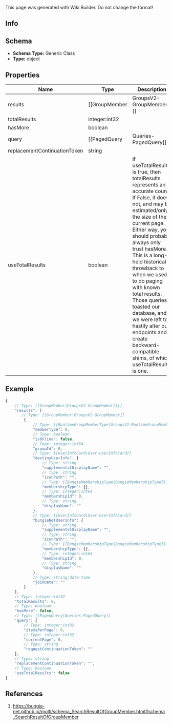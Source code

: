 <span class="wiki-builder">This page was generated with Wiki Builder. Do not change the format!</span>

## Info

## Schema
* **Schema Type:** Generic Class
* **Type:** object

## Properties
Name | Type | Description
---- | ---- | -----------
results | [[GroupMember|GroupsV2-GroupMember]][] | 
totalResults | integer:int32 | 
hasMore | boolean | 
query | [[PagedQuery|Queries-PagedQuery]] | 
replacementContinuationToken | string | 
useTotalResults | boolean | If useTotalResults is true, then totalResults represents an accurate count. If False, it does not, and may be estimated/only the size of the current page. Either way, you should probably always only trust hasMore. This is a long-held historical throwback to when we used to do paging with known total results. Those queries toasted our database, and we were left to hastily alter our endpoints and create backward- compatible shims, of which useTotalResults is one.

## Example
```javascript
{
    // Type: [[GroupMember|GroupsV2-GroupMember]][]
    "results": [
       // Type: [[GroupMember|GroupsV2-GroupMember]]
        {
            // Type: [[RuntimeGroupMemberType|GroupsV2-RuntimeGroupMemberType]]:Enum
            "memberType": 0,
            // Type: boolean
            "isOnline": false,
            // Type: integer:int64
            "groupId": 0,
            // Type: [[UserInfoCard|User-UserInfoCard]]
            "destinyUserInfo": {
                // Type: string
                "supplementalDisplayName": "",
                // Type: string
                "iconPath": "",
                // Type: [[BungieMembershipType|BungieMembershipType]]:Enum
                "membershipType": {},
                // Type: integer:int64
                "membershipId": 0,
                // Type: string
                "displayName": ""
            },
            // Type: [[UserInfoCard|User-UserInfoCard]]
            "bungieNetUserInfo": {
                // Type: string
                "supplementalDisplayName": "",
                // Type: string
                "iconPath": "",
                // Type: [[BungieMembershipType|BungieMembershipType]]:Enum
                "membershipType": {},
                // Type: integer:int64
                "membershipId": 0,
                // Type: string
                "displayName": ""
            },
            // Type: string:date-time
            "joinDate": ""
        }
    ],
    // Type: integer:int32
    "totalResults": 0,
    // Type: boolean
    "hasMore": false,
    // Type: [[PagedQuery|Queries-PagedQuery]]
    "query": {
        // Type: integer:int32
        "itemsPerPage": 0,
        // Type: integer:int32
        "currentPage": 0,
        // Type: string
        "requestContinuationToken": ""
    },
    // Type: string
    "replacementContinuationToken": "",
    // Type: boolean
    "useTotalResults": false
}

```

## References
1. https://bungie-net.github.io/multi/schema_SearchResultOfGroupMember.html#schema_SearchResultOfGroupMember
